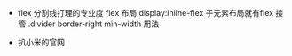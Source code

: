 - flex
  分割线打理的专业度
  flex  布局 
  display:inline-flex  子元素布局就有flex 接管 
  .divider  border-right
  min-width 用法 

- 扒小米的官网
  